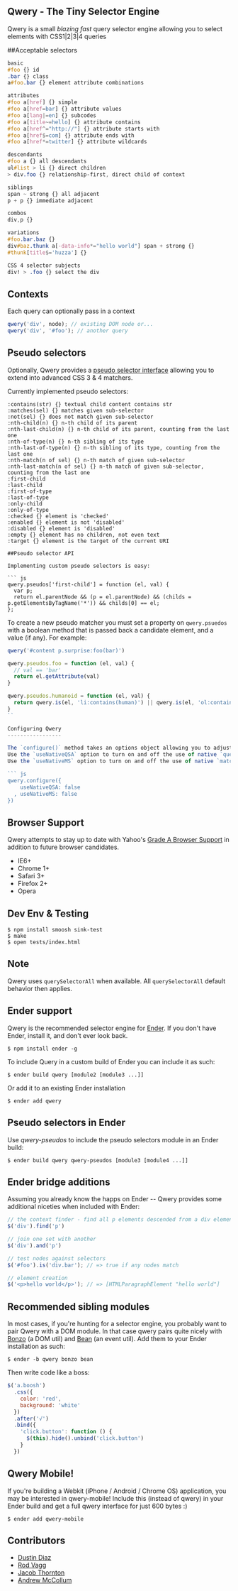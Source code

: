 Qwery - The Tiny Selector Engine
-----
Qwery is a small *blazing fast* query selector engine allowing you to select elements with CSS1|2|3|4 queries

##Acceptable selectors

``` css
basic
#foo {} id
.bar {} class
a#foo.bar {} element attribute combinations

attributes
#foo a[href] {} simple
#foo a[href=bar] {} attribute values
#foo a[lang|=en] {} subcodes
#foo a[title~=hello] {} attribute contains
#foo a[href^="http://"] {} attribute starts with
#foo a[href$=com] {} attribute ends with
#foo a[href*=twitter] {} attribute wildcards

descendants
#foo a {} all descendants
ul#list > li {} direct children
> div.foo {} relationship-first, direct child of context

siblings
span ~ strong {} all adjacent
p + p {} immediate adjacent

combos
div,p {}

variations
#foo.bar.baz {}
div#baz.thunk a[-data-info*="hello world"] span + strong {}
#thunk[title$='huzza'] {}

CSS 4 selector subjects
div! > .foo {} select the div
```

Contexts
-------
Each query can optionally pass in a context

``` js
qwery('div', node); // existing DOM node or...
qwery('div', '#foo'); // another query
```

Pseudo selectors
-------------------
Optionally, Qwery provides a [pseudo selector interface](https://github.com/ded/qwery/blob/master/pseudos/qwery-pseudos.js) allowing you to extend into advanced CSS 3 & 4 matchers.

Currently implemented pseudo selectors:

```
:contains(str) {} textual child content contains str
:matches(sel) {} matches given sub-selector
:not(sel) {} does not match given sub-selector
:nth-child(n) {} n-th child of its parent
:nth-last-child(n) {} n-th child of its parent, counting from the last one 
:nth-of-type(n) {} n-th sibling of its type
:nth-last-of-type(n) {} n-th sibling of its type, counting from the last one
:nth-match(n of sel) {} n-th match of given sub-selector
:nth-last-match(n of sel) {} n-th match of given sub-selector, counting from the last one
:first-child
:last-child
:first-of-type
:last-of-type
:only-child
:only-of-type
:checked {} element is 'checked'
:enabled {} element is not 'disabled'
:disabled {} element is 'disabled'
:empty {} element has no children, not even text
:target {} element is the target of the current URI

##Pseudo selector API

Implementing custom pseudo selectors is easy:

``` js
qwery.pseudos['first-child'] = function (el, val) {
  var p;
  return el.parentNode && (p = el.parentNode) && (childs = p.getElementsByTagName('*')) && childs[0] == el;
};
```

To create a new pseudo matcher you must set a property on `qwery.psuedos` with a boolean method that is passed back a candidate element, and a value (if any). For example:

``` js
qwery('#content p.surprise:foo(bar)')

qwery.pseudos.foo = function (el, val) {
  // val == 'bar'
  return el.getAttribute(val)
}

qwery.pseudos.humanoid = function (el, val) {
  return qwery.is(el, 'li:contains(human)') || qwery.is(el, 'ol:contains(human)')
}
``

Configuring Qwery
-----------------

The `configure()` method takes an options object allowing you to adjust the way that Qwery works internally.
Use the `useNativeQSA` option to turn on and off the use of native `querySelectorAll()` where available.
Use the `useNativeMS` option to turn on and off the use of native `matchesSelector()` where available.

``` js
qwery.configure({
    useNativeQSA: false
  , useNativeMS: false
})
```

Browser Support
---------------
Qwery attempts to stay up to date with Yahoo's [Grade A Browser Support](http://developer.yahoo.com/yui/articles/gbs) in addition to future browser candidates.

  - IE6+
  - Chrome 1+
  - Safari 3+
  - Firefox 2+
  - Opera

Dev Env & Testing
-----

    $ npm install smoosh sink-test
    $ make
    $ open tests/index.html

Note
----
Qwery uses <code>querySelectorAll</code> when available. All <code>querySelectorAll</code> default behavior then applies.

Ender support
-------------
Qwery is the recommended selector engine for [Ender](http://ender.no.de). If you don't have Ender, install it, and don't ever look back.

    $ npm install ender -g

To include Query in a custom build of Ender you can include it as such:

    $ ender build qwery [module2 [module3 ...]]

Or add it to an existing Ender installation

    $ ender add qwery

## Pseudo selectors in Ender

Use *qwery-pseudos* to include the pseudo selectors module in an Ender build:

    $ ender build qwery qwery-pseudos [module3 [module4 ...]]

Ender bridge additions
---------
Assuming you already know the happs on Ender -- Qwery provides some additional niceties when included with Ender:

``` js
// the context finder - find all p elements descended from a div element
$('div').find('p')

// join one set with another
$('div').and('p')

// test nodes against selectors
$('#foo').is('div.bar'); // => true if any nodes match

// element creation
$('<p>hello world</p>'); // => [HTMLParagraphElement "hello world"]
```
Recommended sibling modules
----------
In most cases, if you're hunting for a selector engine, you probably want to pair Qwery with a DOM module. In that case qwery pairs quite nicely with [Bonzo](https://github.com/ded/bonzo) (a DOM util) and [Bean](https://github.com/fat/bean) (an event util). Add them to your Ender installation as such:

    $ ender -b qwery bonzo bean

Then write code like a boss:

``` js
$('a.boosh')
  .css({
    color: 'red',
    background: 'white'
  })
  .after('√')
  .bind({
    'click.button': function () {
      $(this).hide().unbind('click.button')
    }
  })
```

Qwery Mobile!
------------
If you're building a Webkit (iPhone / Android / Chrome OS) application, you may be interested in qwery-mobile! Include this (instead of qwery) in your Ender build and get a full qwery interface for just 600 bytes :)

    $ ender add qwery-mobile

Contributors
-------
  * [Dustin Diaz](https://github.com/ded/qwery/commits/master?author=ded)
  * [Rod Vagg](https://github.com/ded/qwery/commits/master?author=rvagg)
  * [Jacob Thornton](https://github.com/ded/qwery/commits/master?author=fat)
  * [Andrew McCollum](https://github.com/ded/qwery/commits/master?author=amccollum)
